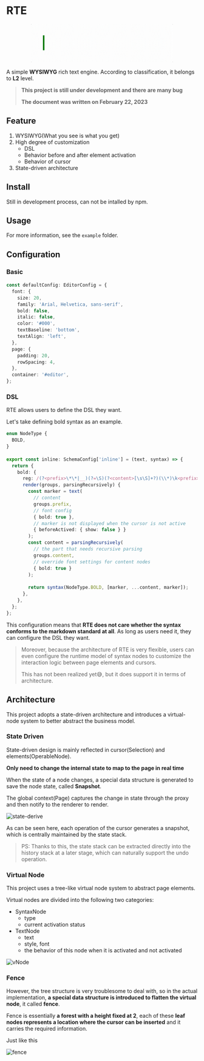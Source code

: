 # RTE

<p  align="center"><img  src="./logo.gif"  alt="logo"  height="100"></p>

A simple **WYSIWYG** rich text engine. According to classification, it belongs to **L2** level.

> **This project is still under development and there are many bug**
>
> **The document was written on February 22, 2023**

## Feature

1. WYSIWYG(What you see is what you get)
2. High degree of customization
   - DSL
   - Behavior before and after element activation
   - Behavior of cursor
3. State-driven architecture

## Install

Still in development process, can not be intalled by npm.

## Usage

For more information, see the `example` folder.

## Configuration

### Basic

```typescript
const defaultConfig: EditorConfig = {
  font: {
    size: 20,
    family: 'Arial, Helvetica, sans-serif',
    bold: false,
    italic: false,
    color: '#000',
    textBaseline: 'bottom',
    textAlign: 'left',
  },
  page: {
    padding: 20,
    rowSpacing: 4,
  },
  container: '#editor',
};
```

### DSL

RTE allows users to define the DSL they want.

Let's take defining bold syntax as an example.

```typescript
enum NodeType {
  BOLD,
}

export const inline: SchemaConfig['inline'] = (text, syntax) => {
  return {
    bold: {
      reg: /(?<prefix>\*\*|__)(?=\S)(?<content>[\s\S]+?)(\\*)\k<prefix>(?!(\*|_))/,
      render(groups, parsingRecursively) {
        const marker = text(
          // content
          groups.prefix,
          // font config
          { bold: true },
          // marker is not displayed when the cursor is not active
          { beforeActived: { show: false } }
        );
        const content = parsingRecursively(
          // the part that needs recursive parsing
          groups.content,
          // override font settings for content nodes
          { bold: true }
        );

        return syntax(NodeType.BOLD, [marker, ...content, marker]);
      },
    },
  };
};
```

This configuration means that **RTE does not care whether the syntax conforms to the markdown standard at all**. As long as users need it, they can configure the DSL they want.

> Moreover, because the architecture of RTE is very flexible, users can even configure the runtime model of syntax nodes to customize the interaction logic between page elements and cursors.
>
> This has not been realized yet😅, but it does support it in terms of architecture.

## Architecture

This project adopts a state-driven architecture and introduces a virtual-node system to better abstract the business model.

### State Driven

State-driven design is mainly reflected in cursor(Selection) and elements(OperableNode).

**Only need to change the internal state to map to the page in real time**

When the state of a node changes, a special data structure is generated to save the node state, called **Snapshot**.

The global context(Page) captures the change in state through the proxy and then notify to the renderer to render.

![state-derive](https://user-images.githubusercontent.com/76992456/220551869-001f657e-bf56-4e6c-b005-92159afc6250.png)

As can be seen here, each operation of the cursor generates a snapshot, which is centrally maintained by the state stack.

> PS: Thanks to this, the state stack can be extracted directly into the history stack at a later stage, which can naturally support the undo operation.

### Virtual Node

This project uses a tree-like virtual node system to abstract page elements.

Virtual nodes are divided into the following two categories:

- SyntaxNode
  - type
  - current activation status
- TextNode
  - text
  - style, font
  - the behavior of this node when it is activated and not activated

![vNode](https://user-images.githubusercontent.com/76992456/220551943-d68ab366-2c50-4250-b6de-6de9affd6f8b.png)

### Fence

However, the tree structure is very troublesome to deal with, so in the actual implementation, **a special data structure is introduced to flatten the virtual node**, it called **fence**.

Fence is essentially **a forest with a height fixed at 2**, each of these **leaf nodes represents a location where the cursor can be inserted** and it carries the required information.

Just like this

![fence](https://user-images.githubusercontent.com/76992456/220551998-91b18b06-a938-464a-b30a-54e5060f556e.png)
